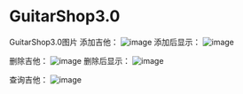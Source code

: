 # GuitarShop3.0
GuitarShop3.0图片
添加吉他：
![image](https://github.com/mango1995/GuitarShop3.0/blob/master/img/3.1.png)
添加后显示：
![image](https://github.com/mango1995/GuitarShop3.0/blob/master/img/3.2.png)

删除吉他：
![image](https://github.com/mango1995/GuitarShop3.0/blob/master/img/3.3.png)
删除后显示：
![image](https://github.com/mango1995/GuitarShop3.0/blob/master/img/3.4.png)

查询吉他：
![image](https://github.com/mango1995/GuitarShop3.0/blob/master/img/3.5.png)
